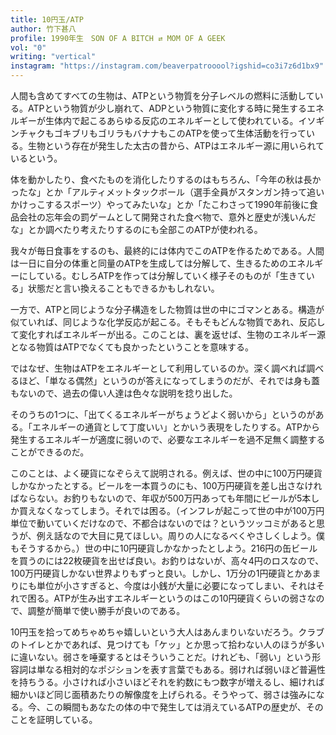 ```yaml
---
title: 10円玉/ATP
author: 竹下甚八
profile: 1990年生　SON OF A BITCH ⇄ MOM OF A GEEK
vol: "0"
writing: "vertical"
instagram: "https://instagram.com/beaverpatrooool?igshid=co3i7z6d1bx9"
---
```


人間も含めてすべての生物は、ATPという物質を分子レベルの燃料に活動している。ATPという物質が少し崩れて、ADPという物質に変化する時に発生するエネルギーが生体内で起こるあらゆる反応のエネルギーとして使われている。イソギンチャクもゴキブリもゴリラもバナナもこのATPを使って生体活動を行っている。生物という存在が発生した太古の昔から、ATPはエネルギー源に用いられているという。

体を動かしたり、食べたものを消化したりするのはもちろん、「今年の秋は長かったな」とか「アルティメットタックボール（選手全員がスタンガン持って追いかけっこするスポーツ）やってみたいな」とか「たこわさって<span class="text-tcy">1990</span>年前後に食品会社の忘年会の罰ゲームとして開発された食べ物で、意外と歴史が浅いんだな」とか調べたり考えたりするのにも全部このATPが使われる。

我々が毎日食事をするのも、最終的には体内でこのATPを作るためである。人間は一日に自分の体重と同量のATPを生成しては分解して、生きるためのエネルギーにしている。むしろATPを作っては分解していく様子そのものが「生きている」状態だと言い換えることもできるかもしれない。

一方で、ATPと同じような分子構造をした物質は世の中にゴマンとある。構造が似ていれば、同じような化学反応が起こる。そもそもどんな物質であれ、反応して変化すればエネルギーが出る。このことは、裏を返せば、生物のエネルギー源となる物質はATPでなくても良かったということを意味する。

ではなぜ、生物はATPをエネルギーとして利用しているのか。深く調べれば調べるほど、「単なる偶然」というのが答えになってしまうのだが、それでは身も蓋もないので、過去の偉い人達は色々な説明を捻り出した。

そのうちの<span class="text-tcy">1</span>つに、「出てくるエネルギーがちょうどよく弱いから」というのがある。「エネルギーの通貨として丁度いい」とかいう表現をしたりする。ATPから発生するエネルギーが適度に弱いので、必要なエネルギーを過不足無く調整することができるのだ。

このことは、よく硬貨になぞらえて説明される。例えば、世の中に<span class="text-tcy">100</span>万円硬貨しかなかったとする。ビールを一本買うのにも、<span class="text-tcy">100</span>万円硬貨を差し出さなければならない。お釣りもないので、年収が<span class="text-tcy">500</span>万円あっても年間にビールが<span class="text-tcy">5</span>本しか買えなくなってしまう。それでは困る。（インフレが起こって世の中が<span class="text-tcy">100</span>万円単位で動いていくだけなので、不都合はないのでは？というツッコミがあると思うが、例え話なので大目に見てほしい。周りの人になるべくやさしくしよう。僕もそうするから。）世の中に<span class="text-tcy">10</span>円硬貨しかなかったとしよう。<span class="text-tcy">216</span>円の缶ビールを買うのには<span class="text-tcy">22</span>枚硬貨を出せば良い。お釣りはないが、高々<span class="text-tcy">4</span>円のロスなので、<span class="text-tcy">100</span>万円硬貨しかない世界よりもずっと良い。しかし、<span class="text-tcy">1</span>万分の<span class="text-tcy">1</span>円硬貨とかあまりにも単位が小さすぎると、今度は小銭が大量に必要になってしまい、それはそれで困る。ATPが生み出すエネルギーというのはこの<span class="text-tcy">10</span>円硬貨くらいの弱さなので、調整が簡単で使い勝手が良いのである。

<span class="text-tcy">10</span>円玉を拾ってめちゃめちゃ嬉しいという大人はあんまりいないだろう。クラブのトイレとかであれば、見つけても「ケッ」とか思って拾わない人のほうが多いに違いない。弱さを唾棄するとはそういうことだ。けれども、「弱い」という形容詞は単なる相対的なポジションを表す言葉でもある。弱ければ弱いほど普遍性を持ちうる。小さければ小さいほどそれを約数にもつ数字が増えるし、細ければ細かいほど同じ面積あたりの解像度を上げられる。そうやって、弱さは強みになる。今、この瞬間もあなたの体の中で発生しては消えているATPの歴史が、そのことを証明している。
